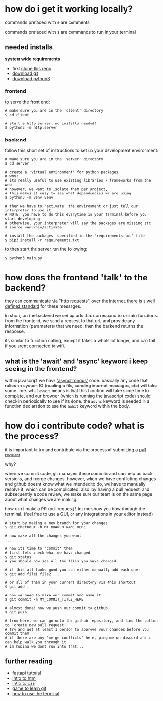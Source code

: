 # how do i get it working locally?

commands prefaced with `#` are comments

commands prefaced with `$` are commands to run in your terminal

## needed installs

**system wide requirements**

- first [clone this repo](https://docs.github.com/en/repositories/creating-and-managing-repositories/cloning-a-repository)
- [download git](https://git-scm.com/book/en/v2/Getting-Started-Installing-Git)
- [download python3](https://www.python.org/downloads/)

### frontend

to serve the front end:
```
# make sure you are in the 'client' directory
$ cd client

# start a http server, no installs needed!
$ python3 -m http.server
```

### backend 

follow this short set of instructions to set up your development environment:
```
# make sure you are in the 'server' directory
$ cd server

# create a 'virtual environment' for python packages
# why?
# its really useful to use existing libraries / frameworks from the web
# however, we want to isolate them per project,
# this makes it easy to see what dependencies we are using
$ python3 -m venv venv

# then we have to 'activate' the environment or just tell our interpreter to use it
# NOTE: you have to do this everytime in your terminal before you start developing
# otherwise, your interpreter will say the packages are missing etc
$ source venv/bin/activate

# install the packages, specified in the 'requirements.txt' file
$ pip3 install -r requirements.txt
```
to then start the server run the following:

```$ python3 main.py```

# how does the frontend 'talk' to the backend?

they can communicate via "http requests", over the internet.
[there is a well defined standard](https://developer.mozilla.org/en-US/docs/Web/HTTP/Guides/Messages) for these messages.

in short, on the backend we set up urls that correspond to certain functions.
from the frontend, we send a request to that url, and provide any information (parameters) that we need.
then the backend returns the response.

its similar to function calling, except it takes a whole lot longer, and can fail if you arent connected to wifi.

## what is the 'await' and 'async' keyword i keep seeing in the frontend?

within javascript we have ['asynchronous'](https://developer.mozilla.org/en-US/docs/Learn_web_development/Extensions/Async_JS) code. basically any code that relies on system IO (reading a file, sending internet messages, etc) will take some time.
what `await` means is that this function will take some time to complete, and our browser (which is running the javascript code) should check in periodically to see if its done.
the `async` keyword is needed in a function declaration to use the `await` keyword within the body.

# how do i contribute code? what is the process?

it is important to try and contribute via the process of submitting a [pull request](https://docs.github.com/en/pull-requests/collaborating-with-pull-requests/proposing-changes-to-your-work-with-pull-requests/creating-a-pull-request)

why?

when we commit code, git manages these commits and can help us track versions, and merge changes. however, when we have conflicting changes and github doesnt know what we intended to do, we have to manually resolve it, which can be complicated.
also, by having a pull request, and subsequently a code review, we make sure our team is on the same page about what changes we are making.

how can i make a PR (pull request)? let me show you how through the terminal. (feel free to use a GUI, or any integrations in your editor instead)
```
# start by making a new branch for your changes
$ git checkout -b MY_BRANCH_NAME_HERE

# now make all the changes you want
...

# now its time to 'commit' them
# first lets check what we have changed:
$ git status
# you should now see all the files you have changed.

# if this all looks good you can either manually add each one:
$ git add file1 file2 ...

# or all of them in your current directory via this shortcut
$ git add .

# now we need to make our commit and name it
$ git commit -m MY_COMMIT_TITLE_HERE

# almost done! now we push our commit to github
$ git push

# from here, we can go onto the github repository, and find the button to 'create new pull request'
# try and get at least 1 person to approve your changes before you commit them
# if there are any 'merge conflicts' here, ping me on discord and i can help walk you through it
# im hoping we dont run into that...
```

## further reading

- [fastapi tutorial](https://fastapi.tiangolo.com/tutorial/#run-the-code)
- [intro to html](https://developer.mozilla.org/en-US/docs/Learn_web_development/Core/Structuring_content/Basic_HTML_syntax)
- [intro to css](https://developer.mozilla.org/en-US/docs/Learn_web_development/Core/Styling_basics/What_is_CSS)
- [game to learn git](https://learngitbranching.js.org)
- [how to use the terminal](https://developer.mozilla.org/en-US/docs/Learn_web_development/Getting_started/Environment_setup/Command_line)
